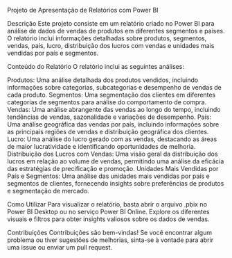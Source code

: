 Projeto de Apresentação de Relatórios com Power BI

Descrição
Este projeto consiste em um relatório criado no Power BI para análise de dados de vendas de produtos em diferentes segmentos e países. O relatório inclui informações detalhadas sobre produtos, segmentos, vendas, país, lucro, distribuição dos lucros com vendas e unidades mais vendidas por país e segmentos.

Conteúdo do Relatório
O relatório inclui as seguintes análises:

Produtos: Uma análise detalhada dos produtos vendidos, incluindo informações sobre categorias, subcategorias e desempenho de vendas de cada produto.
Segmentos: Uma segmentação dos clientes em diferentes categorias de segmentos para análise do comportamento de compra.
Vendas: Uma análise abrangente das vendas ao longo do tempo, incluindo tendências de vendas, sazonalidade e variações de desempenho.
País: Uma análise geográfica das vendas por país, incluindo informações sobre as principais regiões de vendas e distribuição geográfica dos clientes.
Lucro: Uma análise do lucro gerado com as vendas, destacando as áreas de maior lucratividade e identificando oportunidades de melhoria.
Distribuição dos Lucros com Vendas: Uma visão geral da distribuição dos lucros em relação ao volume de vendas, permitindo uma análise da eficácia das estratégias de precificação e promoção.
Unidades Mais Vendidas por País e Segmentos: Uma análise das unidades mais vendidas por país e segmentos de clientes, fornecendo insights sobre preferências de produtos e segmentação de mercado.

Como Utilizar
Para visualizar o relatório, basta abrir o arquivo .pbix no Power BI Desktop ou no serviço Power BI Online. Explore os diferentes visuais e filtros para obter insights valiosos sobre os dados de vendas.

Contribuições
Contribuições são bem-vindas! Se você encontrar algum problema ou tiver sugestões de melhorias, sinta-se à vontade para abrir uma issue ou enviar um pull request.

